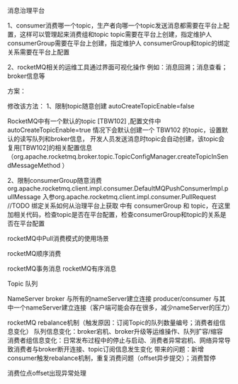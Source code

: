 
消息治理平台

1、consumer消费哪一个topic，生产者向哪一个topic发送消息都需要在平台上配置，这样可以管理起来消费组和topic 
  topic需要在平台上创建，指定维护人
  consumerGroup需要在平台上创建，指定维护人
  consumerGroup和topic的绑定关系需要在平台上配置
  
2、rocketMQ相关的运维工具通过界面可视化操作
  例如：消息回溯；消息查看；broker信息等
  
方案：

修改该方法：
1、限制topic随意创建
   autoCreateTopicEnable=false
   
   RocketMQ中有一个默认的topic [TBW102] ,配置文件中 autoCreateTopicEnable=true 情况下会默认创建一个 TBW102 的topic，设置默认的读写队列和broker信息，
   开发人员发送消息时topic会自动创建，该topic会复用[TBW102]的相关配置信息（org.apache.rocketmq.broker.topic.TopicConfigManager.createTopicInSendMessageMethod ）
   
2、限制consumerGroup随意消费
   org.apache.rocketmq.client.impl.consumer.DefaultMQPushConsumerImpl.pullMessage
   入参org.apache.rocketmq.client.impl.consumer.PullRequest
   //TODO 绑定关系如何从治理平台上获取
   中有 consumerGroup 和 topic，在这里加相关代码，检查topic是否在平台配置，检查consumerGroup和topic的关系是否在平台配置
   
rocketMQ中Pull消费模式的使用场景  
   
rocketMQ顺序消费

rocketMQ事务消息
rocketMQ有序消息

Topic 队列

NameServer
   broker 与所有的nameServer建立连接
   producer/consumer 与其中一个nameServer建立连接（客户端可能会存在很多，减少nameServer的压力）

rocketMQ rebalance机制（触发原因：订阅Topic的队列数量编号；消费者组信息变化）
   队列信息变化：broker宕机、broker升级等运维操作、队列扩容/缩容
   消费者组信息变化：日常发布过程中的停止与启动、消费者异常宕机、网络异常导致消费者与broker断开连接、topic订阅信息发生变化
   带来的问题：新增consumer触发rebalance机制，重复消费问题（offset异步提交）；消费暂停

消费位点offset出现异常处理

   
 
  
  

